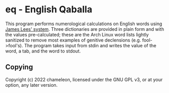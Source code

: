 # eq - English Qaballa

This program performs numerological calculations on English words using [James
Lees' system](https://en.wikipedia.org/wiki/English_Qaballa).  Three
dictionaries are provided in plain form and with the values pre-calculated;
these are the Arch Linux word lists lightly sanitized to remove most examples of
genitive declensions (e.g. fool->fool's). The program takes input from stdin and
writes the value of the word, a tab, and the word to stdout.

## Copying

Copyright (c) 2022 chameleon, licensed under the GNU GPL v3, or at your option,
any later version.
